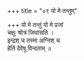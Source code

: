 +++
title = "०९ यो मे तन्तुम्"

+++
यो मे तन्तुं यो मे प्रजां  
चक्षुः श्रोत्रं जिघांसति ।  
इन्द्रश् च तस्मा अग्निश् च  
हेतिं देवेषु विन्दताम् ॥